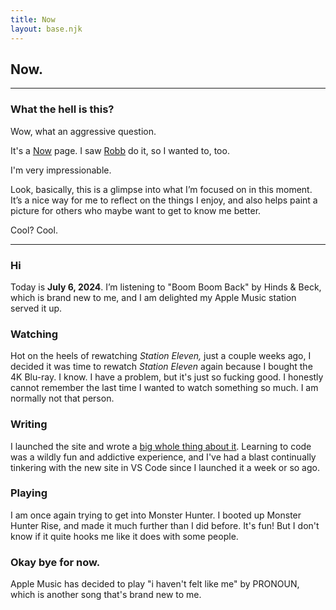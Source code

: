 ```yaml
---
title: Now
layout: base.njk
---
```


## Now.
---

### What the hell is this?
Wow, what an aggressive question.

It's a [Now](https://nownownow.com/about) page. I saw [Robb](https://rknight.me/now/) do it, so I wanted to, too.

I'm very impressionable.

Look, basically, this is a glimpse into what I’m focused on in this moment. It’s a nice way for me to reflect on the things I enjoy, and also helps paint a picture for others who maybe want to get to know me better.

Cool? Cool.

---


### Hi

Today is **July 6, 2024**. I’m listening to "Boom Boom Back" by Hinds & Beck, which is brand new to me, and I am delighted my Apple Music station served it up.

### Watching

Hot on the heels of rewatching *Station Eleven,* just a couple weeks ago, I decided it was time to rewatch *Station Eleven* again because I bought the 4K Blu-ray. I know. I have a problem, but it's just so fucking good. I honestly cannot remember the last time I wanted to watch something so much. I am normally not that person.

### Writing

I launched the site and wrote a [big whole thing about it](https://gkeenan.co/avgb/an-alarmingly-concise-and-very-hinged-summary-of-what-it-was-like-to-build-this-site-from-scratch/). Learning to code was a wildly fun and addictive experience, and I've had a blast continually tinkering with the new site in VS Code since I launched it a week or so ago.

### Playing

I am once again trying to get into Monster Hunter. I booted up Monster Hunter Rise, and made it much further than I did before. It's fun! But I don't know if it quite hooks me like it does with some people.

### Okay bye for now.

Apple Music has decided to play "i haven't felt like me" by PRONOUN, which is another song that's brand new to me.


